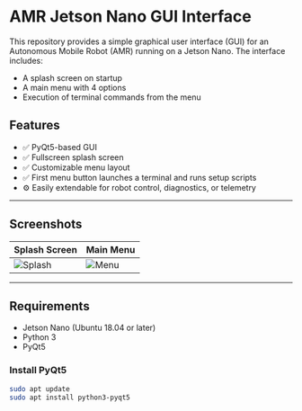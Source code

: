 # AMR Jetson Nano GUI Interface

This repository provides a simple graphical user interface (GUI) for an Autonomous Mobile Robot (AMR) running on a Jetson Nano. The interface includes:

- A splash screen on startup
- A main menu with 4 options
- Execution of terminal commands from the menu

## Features

- ✅ PyQt5-based GUI
- ✅ Fullscreen splash screen
- ✅ Customizable menu layout
- ✅ First menu button launches a terminal and runs setup scripts
- ⚙️ Easily extendable for robot control, diagnostics, or telemetry

---

## Screenshots

| Splash Screen | Main Menu |
|---------------|-----------|
| ![Splash](docs/splash_example.png) | ![Menu](docs/menu_example.png) |

---

## Requirements

- Jetson Nano (Ubuntu 18.04 or later)
- Python 3
- PyQt5

### Install PyQt5

```bash
sudo apt update
sudo apt install python3-pyqt5
